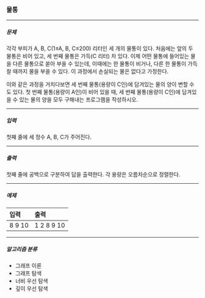 ### 물통

***

##### 문제
각각 부피가 A, B, C(1≤A, B, C≤200) 리터인 세 개의 물통이 있다. 처음에는 앞의 두 물통은 비어 있고, 세 번째 물통은 가득(C 리터) 차 있다. 이제 어떤 물통에 들어있는 물을 다른 물통으로 쏟아 부을 수 있는데, 이때에는 한 물통이 비거나, 다른 한 물통이 가득 찰 때까지 물을 부을 수 있다. 이 과정에서 손실되는 물은 없다고 가정한다.

이와 같은 과정을 거치다보면 세 번째 물통(용량이 C인)에 담겨있는 물의 양이 변할 수도 있다. 첫 번째 물통(용량이 A인)이 비어 있을 때, 세 번째 물통(용량이 C인)에 담겨있을 수 있는 물의 양을 모두 구해내는 프로그램을 작성하시오.

***

##### 입력
첫째 줄에 세 정수 A, B, C가 주어진다.

***

##### 출력
첫째 줄에 공백으로 구분하여 답을 출력한다. 각 용량은 오름차순으로 정렬한다.

***

##### 예제
|입력|출력|
|:---|:---|
|8 9 10|1 2 8 9 10|

***

##### 알고리즘 분류
* 그래프 이론
* 그래프 탐색
* 너비 우선 탐색
* 깊이 우선 탐색